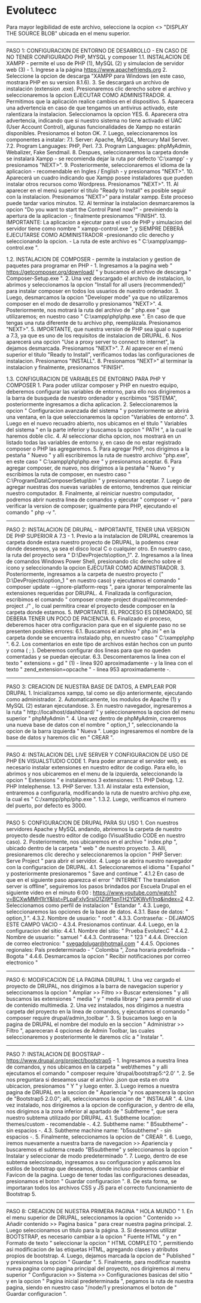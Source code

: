 # Evolutecc

Para mayor legibilidad de este archivo, seleccione la ocpion <> "DISPLAY THE SOURCE BLOB" ubicada en el menu superior.

------------------------------------------------------------------------------------------------------
PASO 1: CONFIGURACION DE ENTORNO DE DESARROLLO - EN CASO DE NO TENER CONFIGURADO PHP, MYSQL y composer
  1.1. INSTALACION DE XAMPP - permite el uso de PHP (1), MySQL (2) y simulacion de servidor web (3) -
      1. Ingrese a la página https://www.apachefriends.org
      2. Seleccione la opcion de descarga "XAMPP para Windows (en este caso, mostrara PHP en su version 8.1.6).
      3. Se descargará un archivo de instalación (extension .exe). Presionaremos clic derecho sobre el archivo y seleccionaremos la opcion EJECUTAR COMO ADMINISTRADOR.
      4. Permitimos que la aplicación realice cambios en el dispositivo.
      5. Aparecera una advertencia en caso de que tengamos un antivirus activado, este ralentizara la instalacion. Seleccionamos la opcion YES.
      6. Aparecera otra advertencia, indicando que si nuestro sistema no tiene activado el UAC (User Account Control), algunas funcionalidades de Xampp no estarán disponibles. Presionamos el boton OK.
      7. Luego, seleccionaremos los componentes a instalar:
        7.1. Server: Apache, MySQL, Mercury Mail Server.
        7.2. Program Languages: PHP, Perl.
        7.3. Program Languages: phpMyAdmin, Webalizer, Fake Sendmail.
      8. Despues, seleccionaremos la carpeta donde se instalará Xampp - se recomienda dejar la ruta por defecto 'C:\xampp' - y presionamos "NEXT>".
      9. Posteriormente, seleccionaremos el idioma de la aplicacion - recomendable en Ingles / English - y presionamos "NEXT>".
      10. Aparecerá un cuadro indicando que Xampp posee instaladores que pueden instalar otros recursos como Wordpress. Presionamos "NEXT>".
      11. Al aparecer en el menú superior el titulo "Ready to Install" es posible seguir con la instalacion. Presionamos "NEXT>" para instalar xampp. Este proceso puede tardar varios minutos.
      12. Al terminar la instalacion desmarcaremos la opcion "Do you want to start the Control Panel now?" - previniendo la apertura de la aplicacion -; finalmente presionamos "FINISH".
      13. IMPORTANTE: La aplicacion a ejecutar para el uso de PHP y simulacion del servidor tiene como nombre " xampp-control.exe ", y SIEMPRE DEBERÁ EJECUTARSE COMO ADMINISTRADOR -presionando clic derecho y seleccionando la opcion. - La ruta de este archivo es " C:\xampp\xampp-control.exe ".
      
  1.2. INSTALACION DE COMPOSER - permite la instalacion y gestion de paquetes para programar en PHP -
      1. Ingresamos a la pagina web " https://getcomposer.org/download/ " y buscamos el archivo de descarga " Composer-Setup.exe ".
      2. Una vez descargado el archivo de instalacion, lo abrimos y seleccionamos la opcion "Install for all users (recommended)" para instalar composer en todos los usuarios de nuestro ordenador.
      3. Luego, desmarcamos la opcion "Developer mode" ya que no utilizaremos composer en el modo de desarrollo y presionamos "NEXT>".
      4. Posteriormente, nos motrará la ruta del archivo de " php.exe " que utilizaremos; en nuestro caso " C:\xampp\php\php.exe ". En caso de que tengas una ruta diferente de tu archivo php, reemplázala. Presionamos "NEXT>".
      5. IMPORTANTE, que nuestra version de PHP sea igual o superior a 7.3, ya que es uno de los requisitos de instalacion de DRUPAL.
      6. Nos aparecerá una opcion "Use a proxy server to connect to internet", la dejamos desmarcada. Presionamos "NEXT>".
      7. Al aparecer en el menú superior el titulo "Ready to Install", verificamos todas las configuraciones de instalacion. Presionamos "INSTALL".
      8. Presionamos "NEXT>" al terminar la instalacion y finalmente, presionamos "FINISH".
      
  1.3. CONFIGURACION DE VARIABLES DE ENTORNO PARA PHP Y COMPOSER
      1. Para poder utilizar composer y PHP en nuestro equipo, deberemos configurar las variables de entorno, para ello nos dirigiremos a la barra de busqueda de nuestro ordenador y escribimos "SISTEMA", posteriormente ingresamos a dicha aplicacion.
      2. Seleccionaremos la opcion " Configuracion avanzada del sistema " y posteriormente se abrirá una ventana, en la que seleccionaremos la opcion "Variables de entorno".
      3. Luego en el nuevo recuadro abierto, nos ubicamos en el titulo " Variables del sistema " en la parte inferior y buscamos la opcion " PATH ", a la cual le haremos doble clic.
      4. Al seleccionar dicha opcion, nos mostrará en un listado todas las variables de entorno y, en caso de no estar registrado composer o PHP las agregaremos.
      5. Para agregar PHP, nos dirigimos a la pestaña " Nuevo " y alli escribiremos la ruta de nuestro archivo "php.exe", en este caso " C:\xampp\php\php.exe " y presionamos aceptar.
      6. Para agregar composer, de nuevo, nos dirigimos a la pestaña " Nuevo " y escribimos la ruta de composer, en nuestro caso " C:\ProgramData\ComposerSetup\bin " y presionamos aceptar.
      7. Luego de agregar nuestras dos nuevas variables de entorno, tendremos que reiniciar nuestro computador.
      8. Finalmente, al reiniciar nuestro computador, podremos abrir nuestra linea de comandos y ejecutar " composer -v " para verificar la version de composer; igualmente para PHP, ejecutando el comando " php -v ".
      
-------------------------------------------------------------------------------------
PASO 2: INSTALACION DE DRUPAL - IMPORTANTE, TENER UNA VERSION DE PHP SUPERIOR A 7.3 -
      1. Previo a la instalacion de DRUPAL crearemos la carpeta donde estara nuestro proyecto de DRUPAL, la podemos crear donde deseemos, ya sea el disco local C o cualquier otro. En nuestro caso, la ruta del proyecto sera " D:\DevProjects\option_1".
      2. Ingresamos a la linea de comandos Windows Power Shell, presionando clic derecho sobre el icono y seleccionando la opcion EJECUTAR COMO ADMINISTRADOR.
      3. Posteriormente, ingresamos a la carpeta de nuestro proyecto (" D:\DevProjects\option_1 " en nuestro caso) y ejecutamos el comando " composer update --ignore-platform-reqs ", para ignorar temporalmente las extensiones requeridas por DRUPAL.
      4. Finalizada la configuracion, escribimos el comando " composer create-project drupal/recommended-project ./" , lo cual permitira crear el proyecto desde composer en la carpeta donde estamos.
      5. IMPORTANTE. EL PROCESO ES DEMORADO, SE DEBERA TENER UN POCO DE PACIENCIA.
      6. Finalizado el proceso, deberemos hacer otra configuracion para que en el siguiente paso no se presenten posibles errores:
          6.1. Buscamos el archivo " php.ini " en la carpeta donde se encuentra instalado php, en nuestro caso " C:\xampp\php ".
          6.2. Los comentarios en este tipo de archivos están hechos con un punto y coma ( ; ). Deberemos configurar dos lineas para que no queden comentadas y se puedan ejecutar.
          6.3. Descomentaremos la linea con el texto " extensions = gd " (1) - linea 920 aproximadamente - y la linea con el texto " zend_extension=opcache " - linea 953 aproximadamente -.

---------------------------------------------------------------
PASO 3: CREACION DE NUESTRA BASE DE DATOS, A EMPLEAR POR DRUPAL
    1. Inicializamos xampp, tal como se dijo anteriormente, ejecutando como administrador.
    2. Automaticamente, los modulos de Apache (1) y MySQL (2) estaran ejecutandose.
    3. En nuestro navegador, ingresaremos a la ruta " http://localhost/dashboard/ " y seleccionaremos la opcion del menu superior " phpMyAdmin ".
    4. Una vez dentro de phpMyAdmin, crearemos una nueva base de datos con el nombre " option_1 ", seleccionando la opcion de la barra izquierda " Nueva ". Luego ingresaremos el nombre de la base de datos y haremos clic en " CREAR ".

--------------------------------------------------------------------------------------
PASO 4: INSTALACION DEL LIVE SERVER Y CONFIGURACION DE USO DE PHP EN VISUALSTUDIO CODE
    1. Para poder arrancar el servidor web, es necesario instalar extensiones en nuestro editor de codigo. Para ello, lo abrimos y nos ubicaremos en el menu de la izquierda, seleccionando la opcion " Extensions " e instalaremos 3 extensiones:
        1.1. PHP Debug.
        1.2. PHP Intelephense.
        1.3. PHP Server.
            1.3.1. Al instalar esta extension, entraremos a configurarla, modificando la ruta de nuestro archivo php.exe, la cual es " C:/xampp/php/php.exe ".
            1.3.2. Luego, verificamos el numero del puerto, por defecto es 3000.

-------------------------------------------
PASO 5: CONFIGURACION DE DRUPAL PARA SU USO
    1. Con nuestros servidores Apache y MySQL andando, abriremos la carpeta de nuestro proyecto desde nuestro editor de codigo (VisualStudio CODE en nuestro caso).
    2. Posteriormente, nos ubicaremos en el archivo " index.php ", ubicado dentro de la carpeta " web " de nuestro proyecto.
    3. Allí, presionaremos clic derecho y seleccionaremos la opcion " PHP Server: Serve Project " para abrir el servidor.
    4. Luego se abrira nuestro navegador con la configuracion de DRUPAL.
        4.1. Seleccionaremos el idioma " Español " y posteriormente presionaremos " Save and continue ".
            4.1.2 En caso de que en el siguiente paso aparezca el error " INTERNET The translation server is offline", seguiremos los pasos brindados por Escuela Drupal en el siguiente video en el minuto 6:00 : https://www.youtube.com/watch?v=BCXwMMH1lrY&list=PLpaFxIy5rsiO1Zj9f1pnTH2YDKWvfj1nq&index=2 
        4.2. Seleccionamos como perfil de instalacion " Estandar ".
        4.3. Luego, seleccionaremos las opciones de la base de datos.
            4.3.1. Base de datos: " option_1 ".
            4.3.2. Nombre de usuario: " root ".
            4.3.3. Contraseña: - DEJAMOS ESTE CAMPO VACIO -
            4.3.4. Presionamos continuar.
        4.4. Luego, en la configuracion del sitio:
            4.4.1. Nombre del sitio: " Prueba EvolutecC "
            4.4.2. Nombre de usuario: " samuel "
            4.4.3. Contrasena: " 123 "
            4.4.4. Direccion de correo electronico: " svegadolugar@hotmail.com "
            4.4.5. Opciones regionales: País predeterminado - " Colombia ", Zona horaria predefinida - " Bogota "
            4.4.6. Desmarcamos la opcion " Recibir notificaciones por correo electronico "

----------------------------------------
PASO 6: MODIFICACION DE LA PAGINA DRUPAL
    1. Una vez cargado el proyecto de DRUPAL, nos dirigimos a la barra de navegacion superior y seleccionamos la opcion " Ampliar >> Filtro >> Buscar extensiones " y alli buscamos las extensiones " media " y " media library " para permitir el uso de contenido multimedia.
    2. Una vez instalados, nos dirigimos a nuestra carpeta del proyecto en la linea de comandos, y ejecutamos el comando " composer require drupal/admin_toolbar ".
    3. Si buscamos luego en la pagina de DRUPAL el nombre del modulo  en la seccion " Administrar >> Filtro ", apareceran 4 opciones de Admin Toolbar, las cuales seleccionaremos y posteriormente le daremos clic a " Instalar ".

-----------------------------------------------------------------------------
PASO 7: INSTALACION DE BOOSTRAP - https://www.drupal.org/project/bootstrap5 -
    1. Ingresamos a nuestra linea de comandos, y nos ubicamos en la carpeta " web\themes " y alli ejecutamos el comando " composer require 'drupal/bootstrap5:^2.0' ".
    2. Se nos preguntara si deseamos usar el archivo .json que esta en otra ubicacion, presionamos " Y " y luego enter.
    3. Luego iremos a nuestra pagina de DRUPAL en la seccion de " Apariencia "y nos aparecera la opcion de "Bootstrap5 2.0.0"; alli, seleccionamos la opcion de " INSTALAR ".
    4. Una vez instalado, nos dirigiremos a la opcion de configuracion, y dentro de ella, nos dirigimos a la zona inferior al apartado de " Subtheme ", que sera nuestro subtema utilizado por DRUPAL.
        4.1. Subtheme location: themes/custom - recomendable -.
        4.2. Subtheme name: " B5subtheme" - sin espacios -.
        4.3. Subtheme machine name: "b5ssubtheme" - sin espacios -.
    5. Finalmente, seleccionamos la opcion de " CREAR ".
    6. Luego, iremos nuevamente a nuestra barra de navegacion >> Apariencia y buscaremos el subtema creado "B5subtheme" y seleccionamos la opcion " Instalar y seleccionar de modo predeterminado ".
    7. Luego, dentro de ese subtema seleccionado, ingresamos a su configuracion y aplicamos los estilos de bootstrap que deseamos, donde incluso podremos cambiar el Favicon de la pagina. Luego de tener todas las configuraciones deseadas, presionamos el boton " Guardar configuracion ".
    8. De esta forma, se importaran todos los archivos CSS y JS para el correcto funcionamiento de Bootstrap 5.

---------------------------------------------------------
PASO 8: CREACION DE NUESTRA PRIMERA PAGINA " HOLA MUNDO "
    1. En el menu superior de DRUPAL, seleccionamos la opcion " Contenido >> Añadir contenido >> Pagina basica " para crear nuestra pagina principal.
    2. Luego seleccionamos un titulo para la página.
    3. Si deseamos utilizar BOOTSTRAP, es necesario cambiar a la opcion " Fuente HTML " y en " Formato de texto " seleccionar la opcion " HTML COMPLETO ", permitiendo asi modificacion de las etiquetas HTML, agregando clases y atributos propios de bootstrap.
    4. Luego, dejamos marcada la opcion de " Published " y presionamos la opcion " Guardar ".
    5. Finalmente, para modificar nuestra nueva pagina como pagina principal del proyecto, nos dirigiremos al menu superior " Configuracion >> Sistema >> Configuraciones basicas del sitio " y en la opcion " Pagina inicial predeterminada ", pegamos la ruta de nuestra pagina, siendo en nuestro caso "/node/1 y presionamos el boton de " Guardar configuracion ".
    
